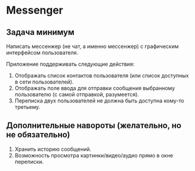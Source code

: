 # Messenger

## Задача минимум

Написать мессенжер (не чат, а именно мессенжер) с графическим интерфейсом пользователя.

Приложение поддерживать следующие действия:

1. Отображать список контактов пользователя (или список доступных в сети пользователей).
2. Отображать поле ввода для отправки сообщения выбранному пользователю (с самой отправкой, разумеется).
3. Переписка двух пользователей не должна быть доступна кому-то третьему.

## Дополнительные навороты (желательно, но не обязательно)

1. Хранить историю сообщений.
2. Возможность просмотра картинки/видео/аудио прямо в окне переписки.
